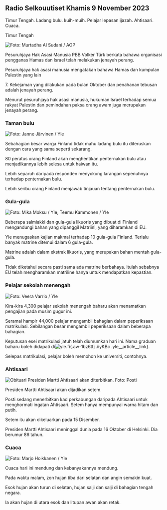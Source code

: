 ## Radio Selkouutiset Khamis 9 November 2023

Timur Tengah. Ladang bulu. kuih-muih. Pelajar lepasan ijazah. Ahtisaari. Cuaca.

Timur Tengah

![ Foto: Murtadha Al Sudani / AOP](https://images.cdn.yle.fi/image/upload/c_crop,h_3078,w_5472,x_0,y_570/ar_1.7777777777777777,c_fill,g_faces,h_1_205,wd_pr.0/q_auto:eco/f_auto/fl_lossy/v1699096585/39-11958306546279b91a3b)

Pesuruhjaya Hak Asasi Manusia PBB Volker Türk berkata bahawa organisasi pengganas Hamas dan Israel telah melakukan jenayah perang.

Pesuruhjaya hak asasi manusia mengatakan bahawa Hamas dan kumpulan Palestin yang lain

7\. Kekejaman yang dilakukan pada bulan Oktober dan penahanan tebusan adalah jenayah perang.

Menurut pesuruhjaya hak asasi manusia, hukuman Israel terhadap semua rakyat Palestin dan pemindahan paksa orang awam juga merupakan jenayah perang.

### Taman bulu

![ Foto: Janne Järvinen / Yle](https://images.cdn.yle.fi/image/upload/c_crop,h_4024,w_7154,x_3,y_757/ar_1.7777777777777777,c_fill,g_faces,h_pr_675,/wd0/q_auto:eco/f_auto/fl_lossy/v1696520411/39-1181991651ed3e183fc7)

Sebahagian besar warga Finland tidak mahu ladang bulu itu diteruskan dengan cara yang sama seperti sekarang.

80 peratus orang Finland akan menghentikan penternakan bulu atau menjadikannya lebih selesa untuk haiwan itu.

Lebih separuh daripada responden menyokong larangan sepenuhnya terhadap penternakan bulu.

Lebih seribu orang Finland menjawab tinjauan tentang penternakan bulu.

### Gula-gula

![ Foto: Mika Moksu / Yle, Teemu Kammonen / Yle](https://images.cdn.yle.fi/image/upload/c_crop,h_1814,w_3217,x_0,y_0/ar_1.777777777777777,c_fill,g_faces,g_75,w_1200/dpr_1.0/q_auto:eco/f_auto/fl_lossy/v1699517933/39-1197951654c95aa03257)

Beberapa salmiakki dan gula-gula likuoris yang dibuat di Finland mengandungi bahan yang dipanggil Matriini, yang diharamkan di EU.

Yle menugaskan kajian makmal terhadap 10 gula-gula Finland. Terlalu banyak matrine ditemui dalam 6 gula-gula.

Matrine adalah dalam ekstrak likuoris, yang merupakan bahan mentah gula-gula.

Tidak diketahui secara pasti sama ada matrine berbahaya. Itulah sebabnya EU telah mengharamkan matriline hanya untuk mendapatkan kepastian.

### Pelajar sekolah menengah

![ Foto: Veera Varrio / Yle](https://images.cdn.yle.fi/image/upload/c_crop,h_1080,w_1919,x_0,y_0/ar_1.7777777777777777,c_fill,g_faces,h_675/w_120.0/q_auto:eco/f_auto/fl_lossy/v1699354150/39-11968216549e8120dbd8)

Kira-kira 4,300 pelajar sekolah menengah baharu akan menamatkan pengajian pada musim gugur ini.

Seramai hampir 44,000 pelajar mengambil bahagian dalam peperiksaan matrikulasi. Sebilangan besar mengambil peperiksaan dalam beberapa bahagian.

Keputusan esei matrikulasi jatuh telah diumumkan hari ini. Nama graduan baharu boleh didapati di![yle.fi](https://yle.fi/a/74-20057938){.aw-1bz6tfj .iiyKBc .yle__article__link}.

Selepas matrikulasi, pelajar boleh memohon ke universiti, contohnya.

### Ahtisaari

![Obituari Presiden Martti Ahtisaari akan diterbitkan. Foto: Posti](https://images.cdn.yle.fi/image/upload/c_crop,h_839,w_1497,x_0,y_0/ar_1.7777777777777777,c_fill,g_faces,h_675,w_1200/dpr_au./f_auto/fl_lossy/v1699530416/39-1198123654cc6189c3ab)

Presiden Martti Ahtisaari akan dijadikan setem.

Posti sedang menerbitkan kad perkabungan daripada Ahtisaari untuk menghormati ingatan Ahtisaari. Setem hanya mempunyai warna hitam dan putih.

Setem itu akan dikeluarkan pada 15 Disember.

Presiden Martti Ahtisaari meninggal dunia pada 16 Oktober di Helsinki. Dia berumur 86 tahun.

### Cuaca

![ Foto: Marjo Hoikkanen / Yle](https://images.cdn.yle.fi/image/upload/c_crop,h_1080,w_1919,x_0,y_0/ar_1.7777777777777777,c_fill,g_faces,h_610/w_pr_2.0/q_auto:eco/f_auto/fl_lossy/v1699507570/39-1197896654c6d10b133e)

Cuaca hari ini mendung dan kebanyakannya mendung.

Pada waktu malam, zon hujan tiba dari selatan dan angin semakin kuat.

Esok hujan akan turun di selatan, hujan salji dan salji di bahagian tengah negara.

Ia akan hujan di utara esok dan litupan awan akan retak.
